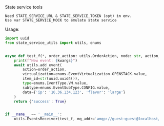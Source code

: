 State service tools

    Need STATE_SERVICE_URL & STATE_SERVICE_TOKEN (opt) in env.
    Use var STATE_SERVICE_MOCK to emulate state service

Usage:

```python
import uuid
from state_service_utils import utils, enums


async def test_f(*, order_action: utils.OrderAction, node: str, action_type: enums.ActionSubType, **kwargs):
    print(f"New event: {kwargs}")
    await utils.add_event(
        action=order_action,
        virtualization=enums.EventVirtualization.OPENSTACK.value,
        item_id=str(uuid.uuid4()),
        type=enums.EventType.VM.value,
        subtype=enums.EventSubType.CONFIG.value,
        data={'ip': '10.36.134.123', 'flavor': 'large'}
    )
    return {'success': True}


if __name__ == '__main__':
    utils.EventsReceiver(test_f, mq_addr='amqp://guest:guest@localhost/', mq_input_queue='test-queue').run()
```